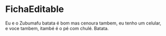 # FichaEditable
Eu e o Zubumafu batata é bom mas cenoura tambem, eu tenho um celular, e voce tambem, itambé é o pé com chulé. Batata.


